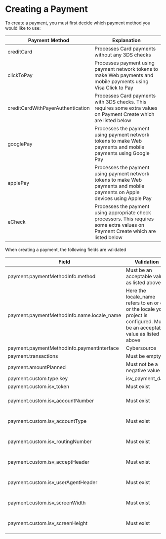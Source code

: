 # Creating a Payment

To create a payment, you must first decide which payment method you would like to use:

| Payment Method                    | Explanation                                                                                                          |
| --------------------------------- | -------------------------------------------------------------------------------------------------------------------- |
| creditCard                        | Processes Card payments without any 3DS checks                                                                       |
| clickToPay                      | Processes payment using payment network tokens to make Web payments and mobile payments using Visa Click to Pay                                                          |
| creditCardWithPayerAuthentication | Processes Card payments with 3DS checks. This requires some extra values on Payment Create which are listed below    |
| googlePay                         | Processes the payment using payment network tokens to make Web payments and mobile payments using Google Pay |
| applePay                          | Processes the payment using payment network tokens to make Web payments and mobile payments on Apple devices using Apple Pay   |
| eCheck                            | Processes the payment using appropriate check processors. This requires some extra values on Payment Create which are listed below |

When creating a payment, the following fields are validated

| Field                                      | Validation                                  | When   |
| ------------------------------------------ | ------------------------------------------- | ------ |
| payment.paymentMethodInfo.method           | Must be an acceptable value as listed above | Always |
| payment.paymentMethodInfo.name.locale_name             | Here the locale_name refers to en or de or the locale your project is configured. Must be an acceptable value as listed above | Always |
| payment.paymentMethodInfo.paymentInterface | Cybersource                                 | Always |
| payment.transactions                       | Must be empty                               | Always |
| payment.amountPlanned                      | Must not be a negative value                | Always |
| payment.custom.type.key                    | isv_payment_data                            | Always |
| payment.custom.isv_token                   | Must exist                                  | Always |
| payment.custom.isv_accountNumber           | Must exist                                  | If payment.paymentMethodInfo.method is eCheck                            |
| payment.custom.isv_accountType             | Must exist                                  | If payment.paymentMethodInfo.method is eCheck                            |
| payment.custom.isv_routingNumber           | Must exist                                  | If payment.paymentMethodInfo.method is eCheck                            |
| payment.custom.isv_acceptHeader            | Must exist                                  | If payment.paymentMethodInfo.method is creditCardWithPayerAuthentication |
| payment.custom.isv_userAgentHeader         | Must exist                                  | If payment.paymentMethodInfo.method is creditCardWithPayerAuthentication |
| payment.custom.isv_screenWidth            | Must exist                                  | If payment.paymentMethodInfo.method is creditCardWithPayerAuthentication |
| payment.custom.isv_screenHeight         | Must exist                                  | If payment.paymentMethodInfo.method is creditCardWithPayerAuthentication |
